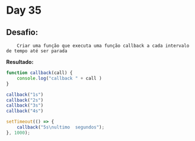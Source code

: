 # Day 35


## Desafio:

		Criar uma função que executa uma função callback a cada intervalo de tempo até ser parada

**Resultado:**

```javascript
function callback(call) {
    console.log("callback " + call )
}

callback("1s")
callback("2s")
callback("3s")
callback("4s")

setTimeout(() => {
    callback("5s\nultimo  segundos");
}, 1000);